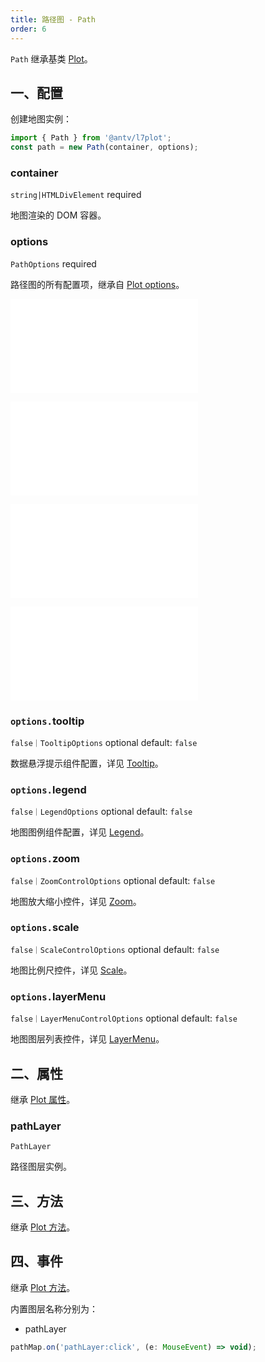 ```yaml
---
title: 路径图 - Path
order: 6
---
```


`Path` 继承基类 [Plot](/zh/docs/api/plot-api)。

## 一、配置

创建地图实例：

```ts
import { Path } from '@antv/l7plot';
const path = new Path(container, options);
```

### container

`string|HTMLDivElement` required

地图渲染的 DOM 容器。

### options

`PathOptions` required

路径图的所有配置项，继承自 [Plot options](/zh/docs/api/plot-api#options)。

<embed src="@/docs/common/layers/path-layer/source.zh.md"></embed>

<embed src="@/docs/common/attribute/color.zh.md"></embed>

<embed src="@/docs/common/layers/path-layer/size.zh.md"></embed>

<embed src="@/docs/common/layers/path-layer/style.zh.md"></embed>

### `options.`tooltip

`false｜TooltipOptions` optional default: `false`

数据悬浮提示组件配置，详见 [Tooltip](/zh/docs/api/components/tooltip)。

### `options.`legend

`false｜LegendOptions` optional default: `false`

地图图例组件配置，详见 [Legend](/zh/docs/api/components/legend)。

### `options.`zoom

`false｜ZoomControlOptions` optional default: `false`

地图放大缩小控件，详见 [Zoom](/zh/docs/api/components/zoom)。

### `options.`scale

`false｜ScaleControlOptions` optional default: `false`

地图比例尺控件，详见 [Scale](/zh/docs/api/components/scale)。

### `options.`layerMenu

`false｜LayerMenuControlOptions` optional default: `false`

地图图层列表控件，详见 [LayerMenu](/zh/docs/api/components/layerMenu)。

## 二、属性

继承 [Plot 属性](/zh/docs/api/plot-api#二、属性)。

### pathLayer

`PathLayer`

路径图层实例。

## 三、方法

继承 [Plot 方法](/zh/docs/api/plot-api#三、方法)。

## 四、事件

继承 [Plot 方法](/zh/docs/api/plot-api#四、事件)。

内置图层名称分别为：

- pathLayer

```js
pathMap.on('pathLayer:click', (e: MouseEvent) => void);
```
